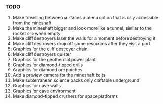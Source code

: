 ### TODO
1. Make travelling between surfaces a menu option that is only accessible from the mineshaft
1. Make the mineshaft bigger and look more like a tunnel, similar to the rocket silo when empty
1. Make cliff destroyers laser the walls for a moment before destroying it
1. Make cliff destroyers drop off some resources after they visit a port
1. Graphics for the cliff destroyer chain
1. Make cliff destroyers quieter
1. Graphics for the geothermal power plant
1. Graphics for diamond-tipped drills
1. Graphics for diamond ore patches
1. Add a preview camera for the mineshaft belts
1. Make subterranean science packs only craftable underground'
1. Graphics for cave walls
1. Graphics for cave environment
1. Make diamond-tipped crushers for space platforms